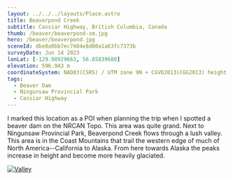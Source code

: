 ```yaml
---
layout: ../../../layouts/Place.astro
title: Beaverpond Creek
subtitle: Cassiar Highway, British Columbia, Canada
thumb: /beaver/beaverpond-sm.jpg
hero: /beaver/beaverpond.jpg
sceneId: dbe8a0bb7ec7404e8d80a1a63fc7373b
surveyDate: Jun 14 2023
lonLat: [-129.98929663, 56.85839680]
elevation: 596.943 m
coordinateSystem: NAD83(CSRS) / UTM zone 9N + CGVD2013(CGG2013) height
tags:
  - Beaver Dam
  - Ningunsaw Provincial Park
  - Cassiar Highway
---
```


I marked this location as a POI when planning the trip when I spotted a beaver dam on the NRCAN Topo. This area was quite grand. Next to Ningunsaw Provincial Park, Beaverpond Creek flows through a lush valley. This area is in the Coast Mountains that trail the western edge of much of North America--California to Alaska. From here towards Alaska the peaks increase in height and become more heavily glaciated.

[![Valley](/beaver/valley.jpg)](/beaver/valley.jpg)
